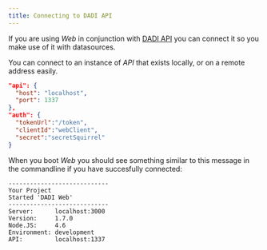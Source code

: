 ```yaml
---
title: Connecting to DADI API
---
```


If you are using _Web_ in conjunction with [DADI API](https://beta.dadi.tech/platform/api) you can connect it so you make use of it with datasources.

You can connect to an instance of _API_ that exists locally, or on a remote address easily.

```json
"api": {
  "host": "localhost",
  "port": 1337
},
"auth": {
  "tokenUrl":"/token",
  "clientId":"webClient",
  "secret":"secretSquirrel"
}
```

When you boot _Web_ you should see something similar to this message in the commandline if you have succesfully connected:

```
----------------------------
Your Project
Started 'DADI Web'
----------------------------
Server:      localhost:3000
Version:     1.7.0
Node.JS:     4.6
Environment: development
API:         localhost:1337
```